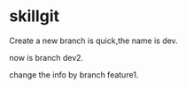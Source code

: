 # skillgit
Create a new branch is quick,the name is dev.

now is branch dev2.

change the info by branch feature1.
